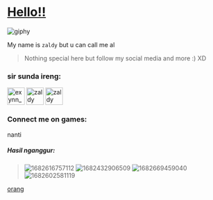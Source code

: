 # [Hello!!](https://discord.gg/eGwDEy5KTZ)
![giphy](https://user-images.githubusercontent.com/89013668/235367034-1bbffef2-5323-4ffb-84c6-55d151892738.gif)


My name is `zaldy` but u can call me al
>Nothing special here but follow my social media and more :) XD
<h3 align="left">sir sunda ireng:</h3>
<p align="left">
<a href="https://twitter.com/exynn_" target="blank"><img align="center" src="https://raw.githubusercontent.com/rahuldkjain/github-profile-readme-generator/master/src/images/icons/Social/twitter.svg" alt="exynn_" height="40" width="40" /></a>
<a href="https://www.facebook.com/mhd.afrilzaldy.7" target="blank"><img align="center" src="https://raw.githubusercontent.com/rahuldkjain/github-profile-readme-generator/master/src/images/icons/Social/facebook.svg" alt="zaldy" height="40" width="40" /></a>
<a href="https://www.youtube.com/c/Zaldy004" target="blank"><img align="center" src="https://raw.githubusercontent.com/rahuldkjain/github-profile-readme-generator/master/src/images/icons/Social/youtube.svg" alt="zaldy" height="40" width="40" /></a>
<p align="right">

<h3 align="left">Connect me on games:</h3>

nanti



<h5 align="left">Hasil nganggur:</h5>




> ![1682616757112](https://user-images.githubusercontent.com/89013668/234946662-ba6f63c0-4fa6-482f-9f57-bad5309dacc9.jpg)
> ![1682432906509](https://user-images.githubusercontent.com/89013668/234479106-375d0494-89df-4642-9be3-cabfc0a9cb76.jpg)
> ![1682669459040](https://user-images.githubusercontent.com/89013668/235367179-f62c8e92-2de9-4164-9bda-db38775b9492.jpg)
> ![1682602581119](https://user-images.githubusercontent.com/89013668/234946946-7ad0cc08-25b2-40aa-9211-63c3b7c03a67.jpg)




[orang](https://youtu.be/dQw4w9WgXcQ)

